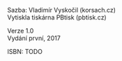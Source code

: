 Sazba: Vladimír Vyskočil (korsach.cz)  
Vytiskla tiskárna PBtisk (pbtisk.cz)

Verze 1.0  
Vydání první, 2017

ISBN: TODO
